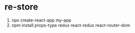 # re-store

1. npx create-react-app my-app
2. npm install props-type redux react-redux react-router-dom